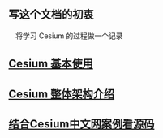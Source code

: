 
## 写这个文档的初衷
&emsp;将学习 Cesium 的过程做一个记录
## [Cesium 基本使用](Cesium_start.md)

## [Cesium 整体架构介绍](Cesium_architecture.md)

<!-- ## [Cesium 源码分析初步](Cesiumm_sourceCode_analyse.md) -->

## [结合Cesium中文网案例看源码](Cesium_read_doc.md)
